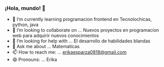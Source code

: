 ### ¡Hola, mundo! 👋


- 🌱 I’m currently learning  programacion frontend en Tecnolochicas, python, java
- 👯 I’m looking to collaborate on ... Nuevos proyectos en programacion web para adquirir nuevos conocimientos 
- 🤔 I’m looking for help with ... El desarrollo de habilidades blandas
- 💬 Ask me about ... Matematicas
- 📫 How to reach me: ... erikaesparza0818@gmail.com
- 😄 Pronouns: ... Erika


